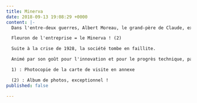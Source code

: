 ```yaml
---
title: Minerva
date: 2018-09-13 19:08:29 +0000
content: |-
  Dans l'entre-deux guerres, Albert Moreau, le grand-père de Claude, exerce à Bruxelles la fonction de directeur de l'Agence des Automobiles (1).

  Fleuron de l'entreprise = le Minerva ! (2)

  Suite à la crise de 1928, la société tombe en faillite.

  Animé par son goût pour l'innovation et pour le progrès technique, passionné de mécanique, Monsieur Moreau monte va propre affaire, en 1932, avec son fils René, père de Claude, et son associé, Monsieur

  1) : Photocopie de la carte de visite en annexe

  (2) : Album de photos, exceptionnel !
published: false

---
```

